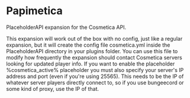 # Papimetica

PlaceholderAPI expansion for the Cosmetica API.

This expansion will work out of the box with no config, just like a regular expansion, but it will create the config file cosmetica.yml inside the PlaceholderAPI directory in your plugins folder. You can use this file to modify how frequently the expansion should contact Cosmetica servers looking for updated player info.
If you want to enable the placeholder %cosmetica_active% placeholder you must also specify your server's IP address and port (even if you're using 25565). This needs to be the IP of whatever server players directly connect to, so if you use bungeecord or some kind of proxy, use the IP of that.
